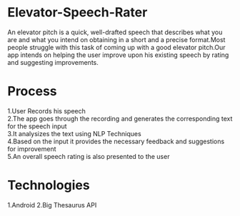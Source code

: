 # Elevator-Speech-Rater

An elevator pitch is a quick, well-drafted speech that describes what you are and what you intend on obtaining in a short and 
a precise format.Most people struggle with this task of coming up with a good elevator pitch.Our app intends on helping the user improve 
upon his existing speech by rating and suggesting improvements.


# Process
1.User Records his speech<br/>
2.The app goes through the recording and generates the corresponding text for the speech input<br/>
3.It analysizes the text using NLP Techniques<br/>
4.Based on the input it provides the necessary feedback and suggestions for improvement<br/>
5.An overall speech rating is also presented to the user<br/>

# Technologies
1.Android
2.Big Thesaurus API

